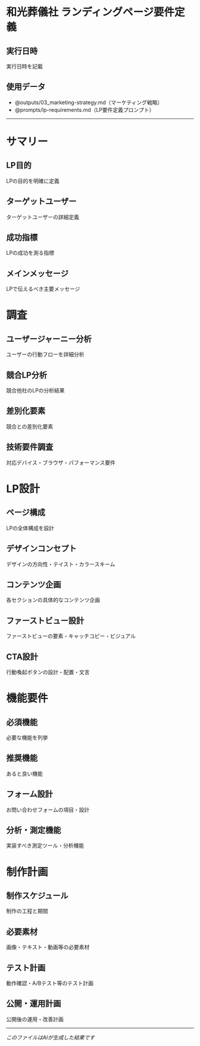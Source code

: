 # 和光葬儀社 ランディングページ要件定義

## 実行日時
<!-- TODO_EXECUTION_DATE -->
実行日時を記載
<!-- /TODO_EXECUTION_DATE -->

## 使用データ
- @outputs/03_marketing-strategy.md（マーケティング戦略）
- @prompts/lp-requirements.md（LP要件定義プロンプト）

---

# サマリー

## LP目的
<!-- TODO_LP_PURPOSE -->
LPの目的を明確に定義
<!-- /TODO_LP_PURPOSE -->

## ターゲットユーザー
<!-- TODO_TARGET_USERS -->
ターゲットユーザーの詳細定義
<!-- /TODO_TARGET_USERS -->

## 成功指標
<!-- TODO_SUCCESS_METRICS -->
LPの成功を測る指標
<!-- /TODO_SUCCESS_METRICS -->

## メインメッセージ
<!-- TODO_MAIN_MESSAGE -->
LPで伝えるべき主要メッセージ
<!-- /TODO_MAIN_MESSAGE -->

# 調査

## ユーザージャーニー分析
<!-- TODO_USER_JOURNEY -->
ユーザーの行動フローを詳細分析
<!-- /TODO_USER_JOURNEY -->

## 競合LP分析
<!-- TODO_COMPETITOR_LP -->
競合他社のLPの分析結果
<!-- /TODO_COMPETITOR_LP -->

## 差別化要素
<!-- TODO_DIFFERENTIATION -->
競合との差別化要素
<!-- /TODO_DIFFERENTIATION -->

## 技術要件調査
<!-- TODO_TECHNICAL_REQUIREMENTS -->
対応デバイス・ブラウザ・パフォーマンス要件
<!-- /TODO_TECHNICAL_REQUIREMENTS -->

# LP設計

## ページ構成
<!-- TODO_PAGE_STRUCTURE -->
LPの全体構成を設計
<!-- /TODO_PAGE_STRUCTURE -->

## デザインコンセプト
<!-- TODO_DESIGN_CONCEPT -->
デザインの方向性・テイスト・カラースキーム
<!-- /TODO_DESIGN_CONCEPT -->

## コンテンツ企画
<!-- TODO_CONTENT_PLANNING -->
各セクションの具体的なコンテンツ企画
<!-- /TODO_CONTENT_PLANNING -->

## ファーストビュー設計
<!-- TODO_FIRST_VIEW -->
ファーストビューの要素・キャッチコピー・ビジュアル
<!-- /TODO_FIRST_VIEW -->

## CTA設計
<!-- TODO_CTA_DESIGN -->
行動喚起ボタンの設計・配置・文言
<!-- /TODO_CTA_DESIGN -->

# 機能要件

## 必須機能
<!-- TODO_REQUIRED_FEATURES -->
必要な機能を列挙
<!-- /TODO_REQUIRED_FEATURES -->

## 推奨機能
<!-- TODO_RECOMMENDED_FEATURES -->
あると良い機能
<!-- /TODO_RECOMMENDED_FEATURES -->

## フォーム設計
<!-- TODO_FORM_DESIGN -->
お問い合わせフォームの項目・設計
<!-- /TODO_FORM_DESIGN -->

## 分析・測定機能
<!-- TODO_ANALYTICS -->
実装すべき測定ツール・分析機能
<!-- /TODO_ANALYTICS -->

# 制作計画

## 制作スケジュール
<!-- TODO_PRODUCTION_SCHEDULE -->
制作の工程と期間
<!-- /TODO_PRODUCTION_SCHEDULE -->

## 必要素材
<!-- TODO_REQUIRED_ASSETS -->
画像・テキスト・動画等の必要素材
<!-- /TODO_REQUIRED_ASSETS -->

## テスト計画
<!-- TODO_TEST_PLAN -->
動作確認・A/Bテスト等のテスト計画
<!-- /TODO_TEST_PLAN -->

## 公開・運用計画
<!-- TODO_LAUNCH_PLAN -->
公開後の運用・改善計画
<!-- /TODO_LAUNCH_PLAN -->

---
*このファイルはAIが生成した結果です* 